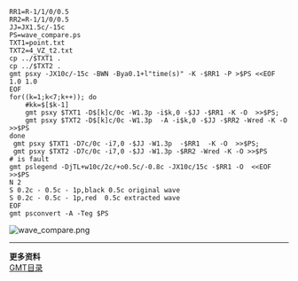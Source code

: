```
RR1=R-1/1/0/0.5
RR2=R-1/1/0/0.5
JJ=JX1.5c/-15c
PS=wave_compare.ps
TXT1=point.txt
TXT2=4_VZ_t2.txt
cp ../$TXT1 .
cp ../$TXT2 .
gmt psxy -JX10c/-15c -BWN -Bya0.1+l"time(s)" -K -$RR1 -P >$PS <<EOF
1.0 1.0
EOF
for((k=1;k<7;k++)); do
    #kk=$[$k-1]
    gmt psxy $TXT1 -D$[k]c/0c -W1.3p -i$k,0 -$JJ -$RR1 -K -O  >>$PS;
    gmt psxy $TXT2 -D$[k]c/0c -W1.3p  -A -i$k,0 -$JJ -$RR2 -Wred -K -O >>$PS
done
 gmt psxy $TXT1 -D7c/0c -i7,0 -$JJ -W1.3p  -$RR1  -K -O  >>$PS;
 gmt psxy $TXT2 -D7c/0c -i7,0 -$JJ -W1.3p -$RR2 -Wred -K -O >>$PS
# is fault
gmt pslegend -DjTL+w10c/2c/+o0.5c/-0.8c -JX10c/15c -$RR1 -O  <<EOF >>$PS 
N 2
S 0.2c - 0.5c - 1p,black 0.5c original wave 
S 0.2c - 0.5c - 1p,red  0.5c extracted wave 
EOF
gmt psconvert -A -Teg $PS
```
![wave_compare.png](https://upload-images.jianshu.io/upload_images/7955445-b64898796a889624.png?imageMogr2/auto-orient/strip%7CimageView2/2/w/440) 

---
**更多资料**  
[GMT目录](https://www.jianshu.com/p/321f67983c42)
